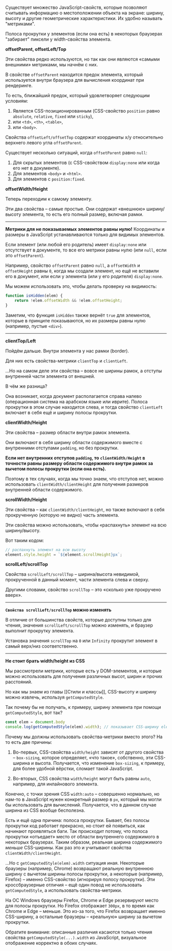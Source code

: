 Существует множество JavaScript-свойств, которые позволяют считывать информацию о местоположении объекта на экране: ширину, высоту и другие геометрические характеристики. Их удобно называть "метриками".

Полоса прокрутки у элементов (если она есть) в некоторых браузерах "забирает" пиксели у width-свойства элемента.

**offsetParent, offsetLeft/Top**

Эти свойства редко используются, но так как они являются «самыми внешними» метриками, мы начнём с них.

В свойстве `offsetParent` находится предок элемента, который используется внутри браузера для вычисления координат при рендеринге.

То есть, ближайший предок, который удовлетворяет следующим условиям:

1.  Является CSS-позиционированным (CSS-свойство `position` равно `absolute`, `relative`, `fixed` или `sticky`),
2.  или `<td>`, `<th>`, `<table>`,
3.  или `<body>`.

Свойства `offsetLeft/offsetTop` содержат координаты x/y относительно верхнего левого угла `offsetParent`.

Существует несколько ситуаций, когда `offsetParent` равно `null`:

1.  Для скрытых элементов (с CSS-свойством `display:none` или когда его нет в документе).
2.  Для элементов `<body>` и `<html>`.
3.  Для элементов с `position:fixed`.

**offsetWidth/Height**

Теперь переходим к самому элементу.

Эти два свойства – самые простые. Они содержат «внешнюю» ширину/высоту элемента, то есть его полный размер, включая рамки.

****
**Метрики для не показываемых элементов равны нулю!**
Координаты и размеры в JavaScript устанавливаются только для видимых элементов.

Если элемент (или любой его родитель) имеет `display:none` или отсутствует в документе, то все его метрики равны нулю (или `null`, если это `offsetParent`).

Например, свойство `offsetParent` равно `null`, а `offsetWidth` и `offsetHeight` равны `0`, когда мы создали элемент, но ещё не вставили его в документ, или если у элемента (или у его родителя) `display:none`.

Мы можем использовать это, чтобы делать проверку на видимость:
```js
function isHidden(elem) {
	return !elem.offsetWidth && !elem.offsetHeight;
}
```
Заметим, что функция `isHidden` также вернёт `true` для элементов, которые в принципе показываются, но их размеры равны нулю (например, пустые `<div>`).
****

**clientTop/Left**

Пойдём дальше. Внутри элемента у нас рамки (border).

Для них есть свойства-метрики `clientTop` и `clientLeft`.

…Но на самом деле эти свойства – вовсе не ширины рамок, а отступы внутренней части элемента от внешней.

В чём же разница?

Она возникает, когда документ располагается справа налево (операционная система на арабском языке или иврите). Полоса прокрутки в этом случае находится слева, и тогда свойство `clientLeft` включает в себя ещё и ширину полосы прокрутки.

**clientWidth/Height**

Эти свойства – размер области внутри рамок элемента.

Они включают в себя ширину области содержимого вместе с внутренними отступами `padding`, но без прокрутки.

**Если нет внутренних отступов `padding`, то `clientWidth/Height` в точности равны размеру области содержимого внутри рамок за вычетом полосы прокрутки (если она есть).**

Поэтому в тех случаях, когда мы точно знаем, что отступов нет, можно использовать `clientWidth/clientHeight` для получения размеров внутренней области содержимого.

**scrollWidth/Height**

Эти свойства – как `clientWidth/clientHeight`, но также включают в себя прокрученную (которую не видно) часть элемента.

Эти свойства можно использовать, чтобы «распахнуть» элемент на всю ширину/высоту.

Вот таким кодом:
```js
// распахнуть элемент на всю высоту
element.style.height = `${element.scrollHeight}px`;
```

**scrollLeft/scrollTop**

Свойства `scrollLeft/scrollTop` – ширина/высота невидимой, прокрученной в данный момент, части элемента слева и сверху.

Другими словами, свойство `scrollTop` – это «сколько уже прокручено вверх».

****
**`Свойства scrollLeft/scrollTop` можно изменять**

В отличие от большинства свойств, которые доступны только для чтения, значения `scrollLeft/scrollTop` можно изменять, и браузер выполнит прокрутку элемента.

Установка значения `scrollTop` на `0` или `Infinity` прокрутит элемент в самый верх/низ соответственно.
****

**Не стоит брать width/height из CSS**

Мы рассмотрели метрики, которые есть у DOM-элементов, и которые можно использовать для получения различных высот, ширин и прочих расстояний.

Но как мы знаем из главы [[Стили и классы]], CSS-высоту и ширину можно извлечь, используя `getComputedStyle`.

Так почему бы не получать, к примеру, ширину элемента при помощи `getComputedStyle`, вот так?
```js
const elem = document.body
console.log(getComputedStyle(elem).width); // показывает CSS-ширину elem
```

Почему мы должны использовать свойства-метрики вместо этого? На то есть две причины:

1.  Во-первых, CSS-свойства `width/height` зависят от другого свойства – `box-sizing`, которое определяет, «что такое», собственно, эти CSS-ширина и высота. Получается, что изменение `box-sizing`, к примеру, для более удобной вёрстки, сломает такой JavaScript.
    
2.  Во-вторых, CSS свойства `width/height` могут быть равны `auto`, например, для инлайнового элемента.

Конечно, с точки зрения CSS `width:auto` – совершенно нормально, но нам-то в JavaScript нужен конкретный размер в `px`, который мы могли бы использовать для вычислений. Получается, что в данном случае ширина из CSS вообще бесполезна.

Есть и ещё одна причина: полоса прокрутки. Бывает, без полосы прокрутки код работает прекрасно, но стоит ей появиться, как начинают проявляться баги. Так происходит потому, что полоса прокрутки «отъедает» место от области внутреннего содержимого в некоторых браузерах. Таким образом, реальная ширина содержимого _меньше_ CSS-ширины. Как раз это и учитывают свойства `clientWidth/clientHeight`.

…Но с `getComputedStyle(elem).width` ситуация иная. Некоторые браузеры (например, Chrome) возвращают реальную внутреннюю ширину с вычетом ширины полосы прокрутки, а некоторые (например, Firefox) – именно CSS-свойство (игнорируя полосу прокрутки). Эти кроссбраузерные отличия – ещё один повод не использовать `getComputedStyle`, а использовать свойства-метрики.

На ОС Windows браузеры Firefox, Chrome и Edge резервируют место для полосы прокрутки. Но Firefox отображает `300px`, в то время как Chrome и Edge – меньше. Это из-за того, что Firefox возвращает именно CSS-ширину, а остальные браузеры – «реальную» ширину за вычетом прокрутки.

Обратите внимание: описанные различия касаются только чтения свойства `getComputedStyle(...).width` из JavaScript, визуальное отображение корректно в обоих случаях.
